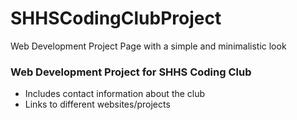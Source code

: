 # SHHSCodingClubProject
Web Development Project Page with a simple and minimalistic look

### Web Development Project for SHHS Coding Club

* Includes contact information about the club
* Links to different websites/projects
